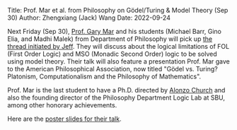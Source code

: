 Title: Prof. Mar et al. from Philosophy on Gödel/Turing & Model Theory (Sep 30) 
Author: Zhengxiang (Jack) Wang
Date: 2022-09-24

Next Friday (Sep 30), [Prof. Gary Mar](https://www.stonybrook.edu/commcms/philosophy/people/_faculty/mar.php) and his students (Michael Barr, Gino Elia, and Madhi Malek) from Department of Philosophy will pick up [the thread initiated by Jeff](https://complab-stonybrook.github.io/mlrg/news/2022-fall/jeff-on-phonological-constraints-next-friday-sep-16.html). They will discuss about the logical limitations of FOL (First Order Logic) and MSO (Monadic Second Order) logic to be solved using model theory. Their talk will also feature a presentation Prof. Mar gave to the American Philosophical Association, now titled "Gödel vs. Turing? Platonism, Computationalism and the Philosophy of Mathematics". 

Prof. Mar is the last student to have a Ph.D. directed by [Alonzo Church](https://en.wikipedia.org/wiki/Alonzo_Church) and also the founding director of the Philosophy Department Logic Lab at SBU, among other honorary achievements. 

Here are the [poster slides for their talk](https://drive.google.com/file/d/1DH0CKQclbvfTp1YThD5yEmaV-UXKVmi8/view?usp=sharing).



